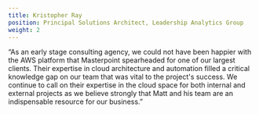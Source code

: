 ```yaml
---
title: Kristopher Ray
position: Principal Solutions Architect, Leadership Analytics Group
weight: 2
---
```


“As an early stage consulting agency, we could not have been happier with the AWS platform that Masterpoint spearheaded for one of our largest clients. Their expertise in cloud architecture and automation filled a critical knowledge gap on our team that was vital to the project's success. We continue to call on their expertise in the cloud space for both internal and external projects as we believe strongly that Matt and his team are an indispensable resource for our business.”